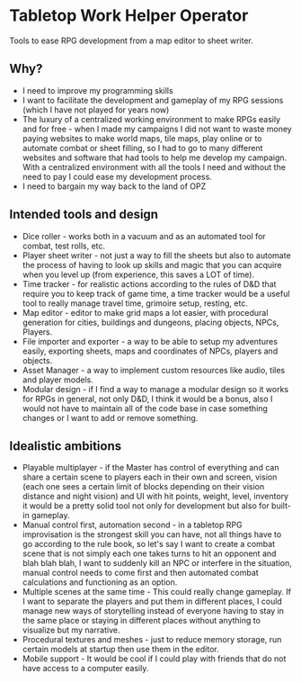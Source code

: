 # Tabletop Work Helper Operator

Tools to ease RPG development from a map editor to sheet writer.

## Why?

- I need to improve my programming skills
- I want to facilitate the development and gameplay of my RPG sessions (which I have not played for years now)
- The luxury of a centralized working environment to make RPGs easily and for free - when I made my campaigns I did not want to waste money paying websites to make world maps, tile maps, play online or to automate combat or sheet filling, so I had to go to many different websites and software that had tools to help me develop my campaign. With a centralized environment with all the tools I need and without the need to pay I could ease my development process.
- I need to bargain my way back to the land of OPZ  

## Intended tools and design

- Dice roller - works both in a vacuum and as an automated tool for combat, test rolls, etc.
- Player sheet writer - not just a way to fill the sheets but also to automate the process of having to look up skills and magic that you can acquire when you level up (from experience, this saves a LOT of time).
- Time tracker - for realistic actions according to the rules of D&D that require you to keep track of game time, a time tracker would be a useful tool to really manage travel time, grimoire setup, resting, etc.
- Map editor - editor to make grid maps a lot easier, with procedural generation for cities, buildings and dungeons, placing objects, NPCs, Players.
- File importer and exporter - a way to be able to setup my adventures easily, exporting sheets, maps and coordinates of NPCs, players and objects.
- Asset Manager - a way to implement custom resources like audio, tiles and player models.
- Modular design - if I find a way to manage a modular design so it works for RPGs in general, not only D&D, I think it would be a bonus, also I would not have to maintain all of the code base in case something changes or I want to add or remove something.

## Idealistic ambitions

- Playable multiplayer - if the Master has control of everything and can share a certain scene to players each in their own and screen, vision (each one sees a certain limit of blocks depending on their vision distance and night vision) and UI with hit points, weight, level, inventory it would be a pretty solid tool not only for development but also for built-in gameplay.
- Manual control first, automation second - in a tabletop RPG improvisation is the strongest skill you can have, not all things have to go according to the rule book, so let's say I want to create a combat scene that is not simply each one takes turns to hit an opponent and blah blah blah, I want to suddenly kill an NPC or interfere in the situation, manual control needs to come first and then automated combat calculations and functioning as an option.
- Multiple scenes at the same time - This could really change gameplay. If I want to separate the players and put them in different places, I could manage new ways of storytelling instead of everyone having to stay in the same place or staying in different places without anything to visualize but my narrative.
- Procedural textures and meshes - just to reduce memory storage, run certain models at startup then use them in the editor.
- Mobile support - It would be cool if I could play with friends that do not have access to a computer easily.
